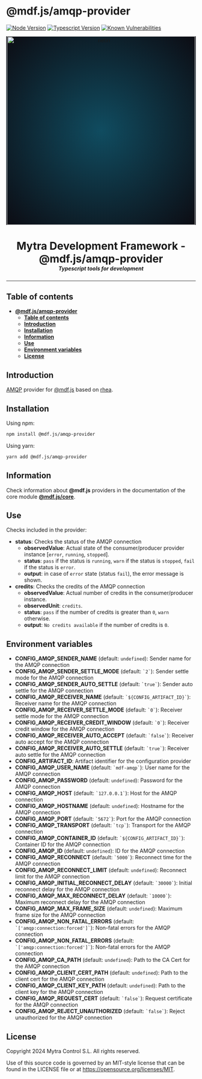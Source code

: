 # **@mdf.js/amqp-provider**

[![Node Version](https://img.shields.io/static/v1?style=flat\&logo=node.js\&logoColor=green\&label=node\&message=%3E=20\&color=blue)](https://nodejs.org/en/)
[![Typescript Version](https://img.shields.io/static/v1?style=flat\&logo=typescript\&label=Typescript\&message=5.4\&color=blue)](https://www.typescriptlang.org/)
[![Known Vulnerabilities](https://img.shields.io/static/v1?style=flat\&logo=snyk\&label=Vulnerabilities\&message=0\&color=300A98F)](https://snyk.io/package/npm/snyk)

<!-- markdownlint-disable MD033 MD041 -->

<p align="center">
  <div style="text-align:center;background-image:radial-gradient(circle farthest-corner at 50% 50%, #104c60, #0c0c13);">
    <img src="https://assets.website-files.com/626a3ef32d23835d9b2e4532/6290ab1e2d3e0d922913a6e3_digitalizacion_ENG.svg"alt="netin"width="500">
  </div>
</p>

<h1 style="text-align:center;margin-bottom:0">Mytra Development Framework - @mdf.js/amqp-provider </h1>
<h5 style="text-align:center;margin-top:0">Typescript tools for development</h5>

<!-- markdownlint-enable MD033 -->

***

## **Table of contents**

- [**@mdf.js/amqp-provider**](#mdfjsamqp-provider)
  - [**Table of contents**](#table-of-contents)
  - [**Introduction**](#introduction)
  - [**Installation**](#installation)
  - [**Information**](#information)
  - [**Use**](#use)
  - [**Environment variables**](#environment-variables)
  - [**License**](#license)

## **Introduction**

[AMQP](https://es.wikipedia.org/wiki/Advanced_Message_Queuing_Protocol) provider for [@mdf.js](https://mytracontrol.github.io/mdf.js/) based on [rhea](https://www.npmjs.com/package/rhea-promise).

## **Installation**

Using npm:

```bash
npm install @mdf.js/amqp-provider
```

Using yarn:

```bash
yarn add @mdf.js/amqp-provider
```

## **Information**

Check information about **@mdf.js** providers in the documentation of the core module [**@mdf.js/core**](https://mytracontrol.github.io/mdf.js/modules/_mdf_js_core.html).

## **Use**

Checks included in the provider:

- **status**: Checks the status of the AMQP connection
  - **observedValue**: Actual state of the consumer/producer provider instance \[`error`, `running`, `stopped`].
  - **status**: `pass` if the status is `running`, `warn` if the status is `stopped`, `fail` if the status is `error`.
  - **output**: in case of `error` state (status `fail`), the error message is shown.
- **credits**: Checks the credits of the AMQP connection
  - **observedValue**: Actual number of credits in the consumer/producer instance.
  - **observedUnit**: `credits`.
  - **status**: `pass` if the number of credits is greater than `0`, `warn` otherwise.
  - **output**: `No credits available` if the number of credits is `0`.

## **Environment variables**

- **CONFIG\_AMQP\_SENDER\_NAME** (default: `undefined`): Sender name for the AMQP connection
- **CONFIG\_AMQP\_SENDER\_SETTLE\_MODE** (default: `` `2` ``): Sender settle mode for the AMQP connection
- **CONFIG\_AMQP\_SENDER\_AUTO\_SETTLE** (default: `` `true` ``): Sender auto settle for the AMQP connection
- **CONFIG\_AMQP\_RECEIVER\_NAME** (default: `` `${CONFIG_ARTIFACT_ID}` ``): Receiver name for the AMQP connection
- **CONFIG\_AMQP\_RECEIVER\_SETTLE\_MODE** (default: `` `0` ``): Receiver settle mode for the AMQP connection
- **CONFIG\_AMQP\_RECEIVER\_CREDIT\_WINDOW** (default: `` `0` ``): Receiver credit window for the AMQP connection
- **CONFIG\_AMQP\_RECEIVER\_AUTO\_ACCEPT** (default: `` `false` ``): Receiver auto accept for the AMQP connection
- **CONFIG\_AMQP\_RECEIVER\_AUTO\_SETTLE** (default: `` `true` ``): Receiver auto settle for the AMQP connection
- **CONFIG\_ARTIFACT\_ID**: Artifact identifier for the configuration provider
- **CONFIG\_AMQP\_USER\_NAME** (default: `` `mdf-amqp` ``): User name for the AMQP connection
- **CONFIG\_AMQP\_PASSWORD** (default: `undefined`): Password for the AMQP connection
- **CONFIG\_AMQP\_HOST** (default: `` `127.0.0.1` ``): Host for the AMQP connection
- **CONFIG\_AMQP\_HOSTNAME** (default: `undefined`): Hostname for the AMQP connection
- **CONFIG\_AMQP\_PORT** (default: `` `5672` ``): Port for the AMQP connection
- **CONFIG\_AMQP\_TRANSPORT** (default: `` `tcp` ``): Transport for the AMQP connection
- **CONFIG\_AMQP\_CONTAINER\_ID** (default: `` `${CONFIG_ARTIFACT_ID}` ``): Container ID for the AMQP connection
- **CONFIG\_AMQP\_ID** (default: `undefined`): ID for the AMQP connection
- **CONFIG\_AMQP\_RECONNECT** (default: `` `5000` ``): Reconnect time for the AMQP connection
- **CONFIG\_AMQP\_RECONNECT\_LIMIT** (default: `undefined`): Reconnect limit for the AMQP connection
- **CONFIG\_AMQP\_INITIAL\_RECONNECT\_DELAY** (default: `` `30000` ``): Initial reconnect delay for the AMQP connection
- **CONFIG\_AMQP\_MAX\_RECONNECT\_DELAY** (default: `` `10000` ``): Maximum reconnect delay for the AMQP connection
- **CONFIG\_AMQP\_MAX\_FRAME\_SIZE** (default: `undefined`): Maximum frame size for the AMQP connection
- **CONFIG\_AMQP\_NON\_FATAL\_ERRORS** (default: `` `['amqp:connection:forced']` ``): Non-fatal errors for the AMQP connection
- **CONFIG\_AMQP\_NON\_FATAL\_ERRORS** (default: `` `['amqp:connection:forced']` ``): Non-fatal errors for the AMQP connection
- **CONFIG\_AMQP\_CA\_PATH** (default: `undefined`): Path to the CA Cert for the AMQP connection
- **CONFIG\_AMQP\_CLIENT\_CERT\_PATH** (default: `undefined`): Path to the client cert for the AMQP connection
- **CONFIG\_AMQP\_CLIENT\_KEY\_PATH** (default: `undefined`): Path to the client key for the AMQP connection
- **CONFIG\_AMQP\_REQUEST\_CERT** (default: `` `false` ``): Request certificate for the AMQP connection
- **CONFIG\_AMQP\_REJECT\_UNAUTHORIZED** (default: `` `false` ``): Reject unauthorized for the AMQP connection

## **License**

Copyright 2024 Mytra Control S.L. All rights reserved.

Use of this source code is governed by an MIT-style license that can be found in the LICENSE file or at <https://opensource.org/licenses/MIT>.
